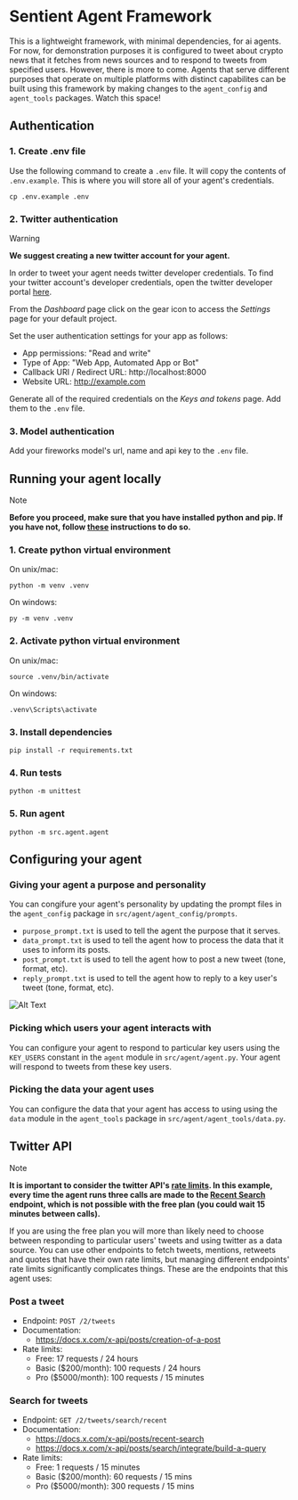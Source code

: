# Sentient Agent Framework
This is a lightweight framework, with minimal dependencies, for ai agents. For now, for demonstration purposes it is configured to tweet about crypto news that it fetches from news sources and to respond to tweets from specified users. However, there is more to come. Agents that serve different purposes that operate on multiple platforms with distinct capabilites can be built using this framework by making changes to the `agent_config` and `agent_tools` packages. Watch this space!


## Authentication
### 1. Create .env file
Use the following command to create a `.env` file. It will copy the contents of `.env.example`. This is where you will store all of your agent's credentials.
```
cp .env.example .env
```

### 2. Twitter authentication
> [!WARNING]
> **We suggest creating a new twitter account for your agent.**

In order to tweet your agent needs twitter developer credentials. To find your twitter account's developer credentials, open the twitter developer portal [here](https://developer.x.com/en/portal/dashboard).

From the *Dashboard* page click on the gear icon to access the *Settings* page for your default project.

Set the user authentication settings for your app as follows: 
- App permissions: "Read and write"
- Type of App: "Web App, Automated App or Bot"
- Callback URI / Redirect URL: http://localhost:8000
- Website URL: http://example.com

Generate all of the required credentials on the *Keys and tokens* page. Add them to the `.env` file.


### 3. Model authentication
Add your fireworks model's url, name and api key to the `.env` file.


## Running your agent locally
> [!NOTE]
> **Before you proceed, make sure that you have installed python and pip. If you have not, follow [these](https://packaging.python.org/en/latest/tutorials/installing-packages/) instructions to do so.**

### 1. Create python virtual environment
On unix/mac:
```
python -m venv .venv
```

On windows:
```
py -m venv .venv
```

### 2. Activate python virtual environment
On unix/mac:
```
source .venv/bin/activate
```

On windows:
```
.venv\Scripts\activate
```

### 3. Install dependencies
```
pip install -r requirements.txt
```

### 4. Run tests
```
python -m unittest
```

### 5. Run agent
```
python -m src.agent.agent
```


## Configuring your agent
### Giving your agent a purpose and personality
You can congifure your agent's personality by updating the prompt files in the `agent_config` package in `src/agent/agent_config/prompts`.
- `purpose_prompt.txt` is used to tell the agent the purpose that it serves.
- `data_prompt.txt` is used to tell the agent how to process the data that it uses to inform its posts.
- `post_prompt.txt` is used to tell the agent how to post a new tweet (tone, format, etc).
- `reply_prompt.txt` is used to tell the agent how to reply to a key user's tweet (tone, format, etc).
  
![Alt Text](https://media2.giphy.com/media/v1.Y2lkPTc5MGI3NjExeHdrNzJpNjl0eGNzdGVxYWk4cG1pMDFsYjd5bmh3eWV3aHNnOW55cyZlcD12MV9pbnRlcm5hbF9naWZfYnlfaWQmY3Q9Zw/Pu5F5t64WNKYE/giphy.gif)

### Picking which users your agent interacts with
You can configure your agent to respond to particular key users using the `KEY_USERS` constant in the `agent` module in `src/agent/agent.py`. Your agent will respond to tweets from these key users.

### Picking the data your agent uses
You can configure the data that your agent has access to using using the `data` module in the `agent_tools` package in `src/agent/agent_tools/data.py`.


## Twitter API
> [!NOTE]
> **It is important to consider the twitter API's [rate limits](https://docs.x.com/x-api/fundamentals/rate-limits#v2-limits). In this example, every time the agent runs three calls are made to the [Recent Search](https://docs.x.com/x-api/posts/recent-search) endpoint, which is not possible with the free plan (you could wait 15 minutes between calls).** 

If you are using the free plan you will more than likely need to choose between responding to particular users' tweets and using twitter as a data source. You can use other endpoints to fetch tweets, mentions, retweets and quotes that have their own rate limits, but managing different endpoints' rate limits significantly complicates things. These are the endpoints that this agent uses:

### Post a tweet
- Endpoint: `POST /2/tweets`
- Documentation:
    - https://docs.x.com/x-api/posts/creation-of-a-post
- Rate limits:
    - Free: 17 requests / 24 hours
    - Basic ($200/month): 100 requests / 24 hours
    - Pro ($5000/month): 100 requests / 15 minutes

### Search for tweets
- Endpoint: `GET /2/tweets/search/recent`
- Documentation:
    - https://docs.x.com/x-api/posts/recent-search
    - https://docs.x.com/x-api/posts/search/integrate/build-a-query
- Rate limits:
    - Free: 1 requests / 15 minutes
    - Basic ($200/month): 60 requests / 15 mins
    - Pro ($5000/month): 300 requests / 15 mins